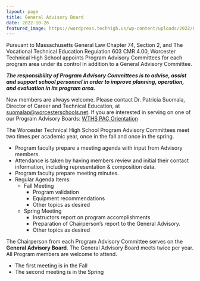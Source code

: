 ```yaml
---
layout: page
title: General Advisory Board
date: 2022-10-26
featured_image: https://wordpress.techhigh.us/wp-content/uploads/2022/04/jo-szczepanska-5aiRb
---
```


Pursuant to Massachusetts General Law Chapter 74, Section 2, and The Vocational Technical Education Regulation 603 CMR 4.00, Worcester Technical High School appoints Program Advisory Committees for each program area under its control in addition to a General Advisory Committee.

***The responsibility of Program Advisory Committees is to advise, assist and support school personnel in order to improve planning, operation, and evaluation in its program area.***

New members are always welcome.  Please contact Dr. Patricia Suomala, Director of Career and Technical Education, at [suomalap@worcesterschools.net](mailto:suomalap@worcesterschools.net). If you are interested in serving on one of our Program Advisory Boards: [WTHS PAC Orientation](https://docs.google.com/document/d/1NEl0ikAoGQgmdWYit6ws6MEaWgb6wJCSMFs6bEqQfxY/edit)

The Worcester Technical High School Program Advisory Committees meet two times per academic year, once in the fall and once in the spring. 
* Program faculty prepare a meeting agenda with input from Advisory members.
* Attendance is taken by having members review and initial their contact information, including representation & composition data.
* Program faculty prepare meeting minutes.
* Regular Agenda Items:
    * Fall Meeting
        * Program validation
        * Equipment recommendations 
        * Other topics as desired
    * Spring Meeting
        * Instructors report on program accomplishments
        * Preparation of Chairperson’s report to the General Advisory.
        * Other topics as desired

The Chairperson from each Program Advisory Committee serves on the **General Advisory Board**.  The General Advisory Board meets twice per year.  All  Program members are welcome to attend. 
* The first meeting is in the Fall
* The second meeting is in the Spring